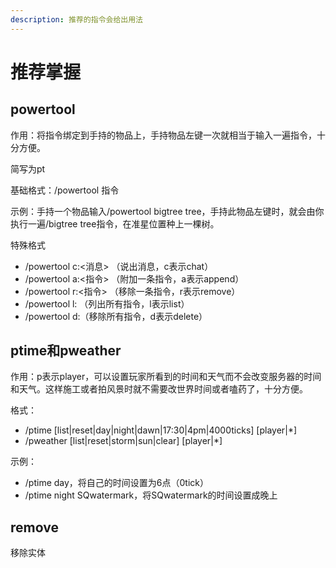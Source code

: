 ```yaml
---
description: 推荐的指令会给出用法
---
```


# 推荐掌握

## powertool

作用：将指令绑定到手持的物品上，手持物品左键一次就相当于输入一遍指令，十分方便。

简写为pt

基础格式：/powertool 指令

示例：手持一个物品输入/powertool bigtree tree，手持此物品左键时，就会由你执行一遍/bigtree tree指令，在准星位置种上一棵树。

特殊格式

* /powertool c:&lt;消息&gt; （说出消息，c表示chat）
* /powertool a:&lt;指令&gt;  （附加一条指令，a表示append） 
* /powertool r:&lt;指令&gt; （移除一条指令，r表示remove）
* /powertool l: （列出所有指令，l表示list）
* /powertool d:（移除所有指令，d表示delete）

## ptime和pweather

作用：p表示player，可以设置玩家所看到的时间和天气而不会改变服务器的时间和天气。这样施工或者拍风景时就不需要改世界时间或者嗑药了，十分方便。

格式：

* /ptime \[list\|reset\|day\|night\|dawn\|17:30\|4pm\|4000ticks\] \[player\|\*\]
* /pweather \[list\|reset\|storm\|sun\|clear\] \[player\|\*\]

示例：

* /ptime day，将自己的时间设置为6点（0tick）
* /ptime night SQwatermark，将SQwatermark的时间设置成晚上

## remove

移除实体

